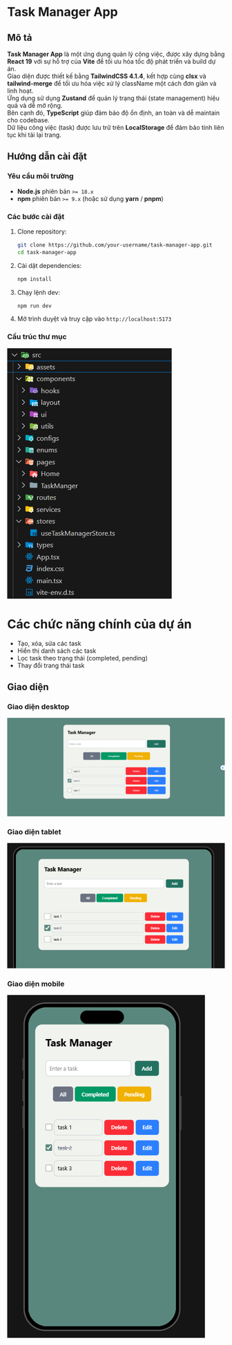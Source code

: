 # Task Manager App

##  Mô tả
**Task Manager App** là một ứng dụng quản lý công việc, được xây dựng bằng **React 19** với sự hỗ trợ của **Vite** để tối ưu hóa tốc độ phát triển và build dự án.  
Giao diện được thiết kế bằng **TailwindCSS 4.1.4**, kết hợp cùng **clsx** và **tailwind-merge** để tối ưu hóa việc xử lý className một cách đơn giản và linh hoạt.  
Ứng dụng sử dụng **Zustand** để quản lý trạng thái (state management) hiệu quả và dễ mở rộng.  
Bên cạnh đó, **TypeScript** giúp đảm bảo độ ổn định, an toàn và dễ maintain cho codebase.  
Dữ liệu công việc (task) được lưu trữ trên **LocalStorage** để đảm bảo tính liên tục khi tải lại trang.


## Hướng dẫn cài đặt

### Yêu cầu môi trường
- **Node.js** phiên bản `>= 18.x`
- **npm** phiên bản `>= 9.x` (hoặc sử dụng **yarn** / **pnpm**)

### Các bước cài đặt

1. Clone repository:
   ```bash
   git clone https://github.com/your-username/task-manager-app.git
   cd task-manager-app
2. Cài dặt dependencies:
   ```bash
   npm install
   ```
3. Chạy lệnh dev:
   ```bash
   npm run dev
   ```
4. Mở trình duyệt và truy cập vào `http://localhost:5173`

### Cấu trúc thư mục
![Task Manager Screenshot](src/assets/structure.png)

# Các chức năng chính của dự án
- Tạo, xóa, sửa các task
- Hiển thị danh sách các task
- Lọc task theo trạng thái (completed, pending)
- Thay đổi trang thái task

## Giao diện
### Giao diện desktop
![Task Manager Screenshot](src/assets/desktop.png)
### Giao diện tablet
![Task Manager Screenshot](src/assets/tablet.png)
### Giao diện mobile
![Task Manager Screenshot](src/assets/mobile.png)

